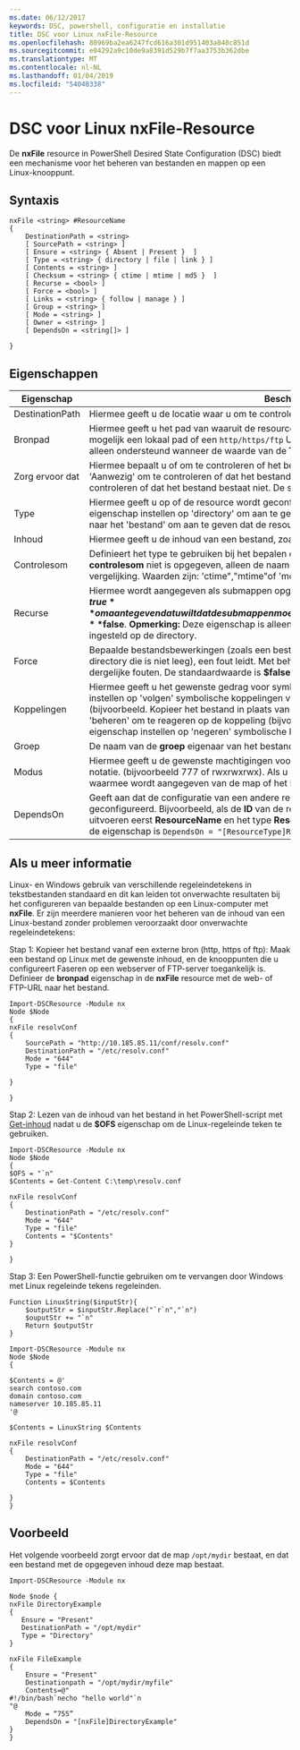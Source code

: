 ```yaml
---
ms.date: 06/12/2017
keywords: DSC, powershell, configuratie en installatie
title: DSC voor Linux nxFile-Resource
ms.openlocfilehash: 80969ba2ea6247fcd616a301d951403a840c851d
ms.sourcegitcommit: e04292a9c10de9a8391d529b7f7aa3753b362dbe
ms.translationtype: MT
ms.contentlocale: nl-NL
ms.lasthandoff: 01/04/2019
ms.locfileid: "54048338"
---
```

# <a name="dsc-for-linux-nxfile-resource"></a>DSC voor Linux nxFile-Resource

De **nxFile** resource in PowerShell Desired State Configuration (DSC) biedt een mechanisme voor het beheren van bestanden en mappen op een Linux-knooppunt.

## <a name="syntax"></a>Syntaxis

```
nxFile <string> #ResourceName
{
    DestinationPath = <string>
    [ SourcePath = <string> ]
    [ Ensure = <string> { Absent | Present }  ]
    [ Type = <string> { directory | file | link } ]
    [ Contents = <string> ]
    [ Checksum = <string> { ctime | mtime | md5 }  ]
    [ Recurse = <bool> ]
    [ Force = <bool> ]
    [ Links = <string> { follow | manage } ]
    [ Group = <string> ]
    [ Mode = <string> ]
    [ Owner = <string> ]
    [ DependsOn = <string[]> ]

}
```

## <a name="properties"></a>Eigenschappen

|  Eigenschap |  Beschrijving |
|---|---|
| DestinationPath| Hiermee geeft u de locatie waar u om te controleren of de status van een bestand of map.|
| Bronpad| Hiermee geeft u het pad van waaruit de resource van het bestand of map kopiëren. Dit pad is mogelijk een lokaal pad of een `http/https/ftp` URL. Externe `http/https/ftp` URL's worden alleen ondersteund wanneer de waarde van de **Type** eigenschap bestand is.|
| Zorg ervoor dat| Hiermee bepaalt u of om te controleren of het bestand bestaat. Deze eigenschap instellen op 'Aanwezig' om te controleren of dat het bestand bestaat. Stel deze in op 'Ontbreekt' om te controleren of dat het bestand bestaat niet. De standaardwaarde is 'Aanwezig'.|
| Type| Hiermee geeft u op of de resource wordt geconfigureerd een map of een bestand is. Deze eigenschap instellen op 'directory' om aan te geven dat de resource een map is. Stelt u deze naar het 'bestand' om aan te geven dat de resource een bestand is. De standaardwaarde is 'file'|
| Inhoud| Hiermee geeft u de inhoud van een bestand, zoals een bepaalde tekenreeks.|
| Controlesom| Definieert het type te gebruiken bij het bepalen of twee bestanden hetzelfde zijn. Als **controlesom** niet is opgegeven, alleen de naam van bestand of map wordt gebruikt voor de vergelijking. Waarden zijn: 'ctime","mtime"of 'md5'.|
| Recurse| Hiermee wordt aangegeven als submappen opgenomen worden. Deze eigenschap instellen op **$true** om aan te geven dat u wilt dat de submappen moeten worden opgenomen. De standaardwaarde is **$false**. **Opmerking:** Deze eigenschap is alleen geldig wanneer de **Type** eigenschap is ingesteld op de directory.|
| Force| Bepaalde bestandsbewerkingen (zoals een bestand te overschrijven of verwijderen van een directory die is niet leeg), een fout leidt. Met behulp van de **Force** eigenschap heeft voorrang op dergelijke fouten. De standaardwaarde is **$false**.|
| Koppelingen| Hiermee geeft u het gewenste gedrag voor symbolische koppelingen. Deze eigenschap instellen op 'volgen' symbolische koppelingen volgen en reageren op de doel-koppelingen (bijvoorbeeld. Kopieer het bestand in plaats van de koppeling). Deze eigenschap instellen op 'beheren' om te reageren op de koppeling (bijvoorbeeld. Kopieer de koppeling zelf). Deze eigenschap instellen op 'negeren' symbolische koppelingen worden genegeerd.|
| Groep| De naam van de **groep** eigenaar van het bestand of map.|
| Modus| Hiermee geeft u de gewenste machtigingen voor de resource in de octale of symbolische-notatie. (bijvoorbeeld 777 of rwxrwxrwx). Als u de symbolische notatie, bieden het eerste teken waarmee wordt aangegeven van de map of het bestand.|
| DependsOn | Geeft aan dat de configuratie van een andere resource uitvoeren moet voordat deze resource is geconfigureerd. Bijvoorbeeld, als de **ID** van de resource is scriptblok configuratie die u wilt uitvoeren eerst **ResourceName** en het type **ResourceType**, de syntaxis voor het gebruik van dit de eigenschap is `DependsOn = "[ResourceType]ResourceName"`.|

## <a name="additional-information"></a>Als u meer informatie


Linux- en Windows gebruik van verschillende regeleindetekens in tekstbestanden standaard en dit kan leiden tot onverwachte resultaten bij het configureren van bepaalde bestanden op een Linux-computer met __nxFile__. Er zijn meerdere manieren voor het beheren van de inhoud van een Linux-bestand zonder problemen veroorzaakt door onverwachte regeleindetekens:

Stap 1: Kopieer het bestand vanaf een externe bron (http, https of ftp): Maak een bestand op Linux met de gewenste inhoud, en de knooppunten die u configureert Faseren op een webserver of FTP-server toegankelijk is. Definieer de __bronpad__ eigenschap in de __nxFile__ resource met de web- of FTP-URL naar het bestand.

```
Import-DSCResource -Module nx
Node $Node
{
nxFile resolvConf
{
    SourcePath = "http://10.185.85.11/conf/resolv.conf"
    DestinationPath = "/etc/resolv.conf"
    Mode = "644"
    Type = "file"

}

}
```


Stap 2: Lezen van de inhoud van het bestand in het PowerShell-script met [Get-inhoud](https://technet.microsoft.com/library/hh849787.aspx) nadat u de __$OFS__ eigenschap om de Linux-regeleinde teken te gebruiken.


```
Import-DSCResource -Module nx
Node $Node
{
$OFS = "`n"
$Contents = Get-Content C:\temp\resolv.conf

nxFile resolvConf
{
    DestinationPath = "/etc/resolv.conf"
    Mode = "644"
    Type = "file"
    Contents = "$Contents"
}

}
```


Stap 3: Een PowerShell-functie gebruiken om te vervangen door Windows met Linux regeleinde tekens regeleinden.

```
Function LinuxString($inputStr){
    $outputStr = $inputStr.Replace("`r`n","`n")
    $ouputStr += "`n"
    Return $outputStr
}

Import-DSCResource -Module nx
Node $Node
{

$Contents = @'
search contoso.com
domain contoso.com
nameserver 10.185.85.11
'@

$Contents = LinuxString $Contents

nxFile resolvConf
{
    DestinationPath = "/etc/resolv.conf"
    Mode = "644"
    Type = "file"
    Contents = $Contents

}
}
```

## <a name="example"></a>Voorbeeld

Het volgende voorbeeld zorgt ervoor dat de map `/opt/mydir` bestaat, en dat een bestand met de opgegeven inhoud deze map bestaat.

```
Import-DSCResource -Module nx

Node $node {
nxFile DirectoryExample
{
   Ensure = "Present"
   DestinationPath = "/opt/mydir"
   Type = "Directory"
}

nxFile FileExample
{
    Ensure = "Present"
    Destinationpath = "/opt/mydir/myfile"
    Contents=@"
#!/bin/bash`necho "hello world"`n
"@
    Mode = “755”
    DependsOn = "[nxFile]DirectoryExample"
}
}
```